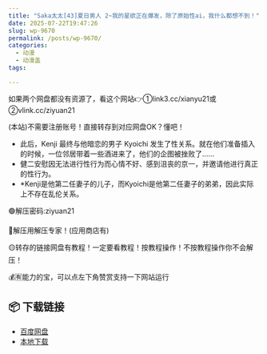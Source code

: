 ```yaml
---
title: "Saka太太[43]夏日男人 2~我的星欲正在爆发，除了原始性ai，我什么都想不到！"
date: 2025-07-22T19:47:26
slug: wp-9670
permalink: /posts/wp-9670/
categories:
  - 动漫
  - 动漫盖
tags:

---
```


如果两个网盘都没有资源了，看这个网站👉①link3.cc/xianyu21或②vlink.cc/ziyuan21

(本站)不需要注册账号！直接转存到对应网盘OK？懂吧！

*   此后，Kenji 最终与他暗恋的男子 Kyoichi 发生了性关系。就在他们准备插入的时候，一位邻居带着一些酒进来了，他们的企图被挫败了……
*   健二安慰因无法进行性行为而心情不好、感到沮丧的京一，并邀请他进行真正的性行为。
*   \*Kenji是他第二任妻子的儿子，而Kyoichi是他第二任妻子的弟弟，因此实际上不存在乱伦关系。

🟢解压密码:ziyuan21

🔵解压用解压专家！(应用商店有)

🟡转存的链接网盘有教程！一定要看教程！按教程操作！不按教程操作你不会解压！

💰🈶能力的宝，可以点左下角赞赏支持一下网站运行

## 📦 下载链接
- [百度网盘](https://blziyuan21.com/pay-download/9670?key=1d3770211d&down_id=0)
- [本地下载](https://blziyuan21.com/pay-download/9670?key=1d3770211d&down_id=1)

